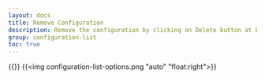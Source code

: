 ```yaml
---
layout: docs
title: Remove Configuration
description: Remove the configuration by clicking on Delete button at bottom of configuration.
group: configuration-list
toc: true
---
```

{{<img configuration-list.png>}}
{{<img configuration-list-options.png "auto" "float:right">}}